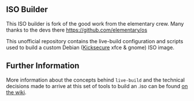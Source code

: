 ## ISO Builder

This ISO builder is fork of the good work from the elementary crew.  Many thanks to the devs there https://github.com/elementary/os

This unofficial repository contains the live-build configuration and scripts used to build a custom Debian ([Kicksecure](https://kicksecure.com) xfce & gnome) ISO image.

## Further Information

More information about the concepts behind `live-build` and the technical decisions made to arrive at this set of tools to build an .iso can be found [on the wiki](https://github.com/elementary/os/wiki/Building-iso-Images).
